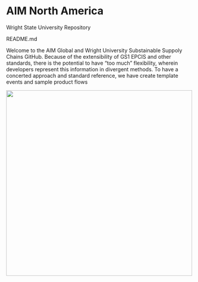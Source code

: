 # AIM North America
Wright State University Repository

README.md


Welcome to the AIM Global and Wright University Substainable Suppoly Chains GitHub.  Because of the extensibility of GS1 EPCIS and other standards, there is the potential to have “too much” flexibility, wherein developers represent this information in divergent methods. To have a concerted approach and standard reference, we have create template events and sample product flows 

<img src="https://www.aim-na.org/uploads/5/9/7/2/59729915/hackathon-winter-2023-2_orig.jpg" 
     width="500"  />
